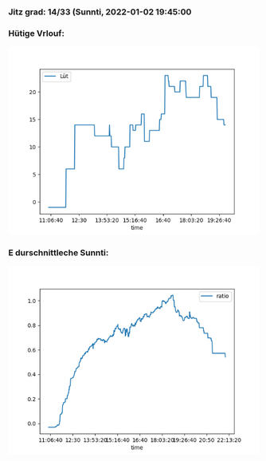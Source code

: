 ### Jitz grad: 14/33 (Sunnti, 2022-01-02 19:45:00

### Hütige Vrlouf:
![Graph](Today.png)

### E durschnittleche Sunnti:
![Graph](Sunnti.png)